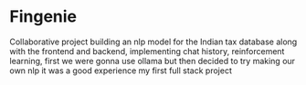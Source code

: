 # Fingenie
Collaborative project building an nlp model for the Indian tax database along with the frontend and backend, implementing chat history, reinforcement learning, first we were gonna use ollama but then decided to try making our own nlp it was a good experience my first full stack project
